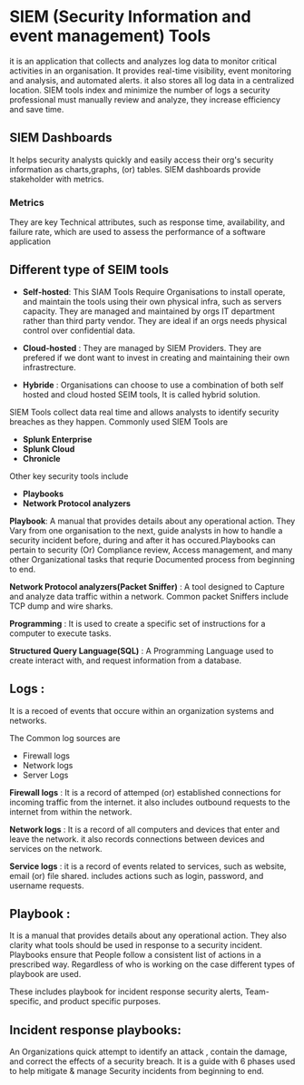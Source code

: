 # SIEM (Security Information and event management) Tools
it is an application that collects and analyzes log data to monitor critical activities in an organisation. It provides real-time visibility, event monitoring and analysis, and automated alerts. it also stores all log data in a centralized location. SIEM tools index and minimize the number of logs a security professional must manually review and analyze, they increase efficiency and save time.

## SIEM Dashboards
It helps security analysts quickly and easily access their org's security information as charts,graphs, (or) tables. SIEM dashboards provide stakeholder with metrics.

### Metrics
They are key Technical attributes, such as response time, availability, and failure rate, which are used to assess the performance of a software application 

## Different type of SEIM tools

- **Self-hosted**: This SIAM Tools Require Organisations to install operate, and maintain the tools using their own physical infra, such as servers capacity. They are managed and maintained by orgs IT department rather than third party vendor. They are ideal if an orgs needs physical control over confidential data.

- **Cloud-hosted** : They are managed by SIEM Providers. They are prefered if we dont want to invest in creating and maintaining their own infrastrecture.

- **Hybride** : Organisations can choose to use a combination of both self hosted and cloud hosted SEIM tools, It is called hybrid solution.

  
SIEM Tools collect data real time and allows analysts to identify security breaches as they happen.
Commonly used SIEM Tools are
   
  - **Splunk Enterprise**
  - **Splunk Cloud**
  - **Chronicle**

Other key security tools include
   
  - **Playbooks**
  - **Network Protocol analyzers**

**Playbook**: A manual that provides details about any operational action. They Vary from one organisation to the next, guide analysts in how to handle a security incident before, during and after it has occured.Playbooks can pertain to security (Or) Compliance review, Access management, and many other Organizational tasks that requrie Documented process from beginning to end.

**Network Protocol analyzers(Packet Sniffer)** : A tool designed to Capture and analyze data traffic within a network. Common packet Sniffers include TCP dump and wire sharks.

**Programming** : It is used to create a specific set of instructions for a computer to execute tasks.

**Structured Query Language(SQL)** : A Programming Language used to create interact with, and request information from a database.

## Logs : 

It is a recoed of events that occure within an organization systems and networks.

The Common log sources are
   - Firewall logs
   - Network logs
   - Server Logs

**Firewall logs** : It is a record of attemped (or) established connections for incoming traffic from the internet. it also includes outbound requests to the internet from within the network.

**Network logs** : It is a record of all computers and devices that enter and leave the network. it also records connections between devices and services on the network.

**Service logs** : it is a record of events related to services, such as website, email (or) file shared. includes actions such as login, password, and username requests.

## Playbook :
It is a manual that provides details about any operational action. They also clarity what tools should be used in response to a security incident. Playbooks ensure that People follow a consistent list of actions in a prescribed way. Regardless of who is working on the case different types of playbook are used.

These includes playbook for incident response security alerts, Team-specific, and product specific purposes.

## Incident response playbooks:

An Organizations quick attempt to identify an attack , contain the damage, and correct the effects of a security breach. It is a guide with 6 phases used to help mitigate & manage Security incidents from beginning to end.

